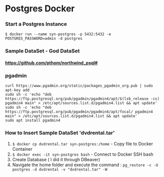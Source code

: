 # Postgres Docker

### Start a Postgres Instance
```
$ docker run --name syn-postgres -p 5432:5432 -e POSTGRES_PASSWORD=admin -d postgres
```
### Sample DataSet - God DataSet

#### https://github.com/pthom/northwind_psql#

### pgadmin

```
curl https://www.pgadmin.org/static/packages_pgadmin_org.pub | sudo apt-key add
sudo sh -c 'echo "deb https://ftp.postgresql.org/pub/pgadmin/pgadmin4/apt/$(lsb_release -cs) pgadmin4 main" > /etc/apt/sources.list.d/pgadmin4.list && apt update'
sudo sh -c 'echo "deb https://ftp.postgresql.org/pub/pgadmin/pgadmin4/apt/focal/ pgadmin4 main" > /etc/apt/sources.list.d/pgadmin4.list && apt update'
sudo apt install pgadmin4
```

### How to Insert Sample DataSet 'dvdrental.tar'
1. `$ docker cp dvdrental.tar syn-postgres:/home` - Copy file to Docker Container
2. `$ docker exec -it syn-postgres bash` - Connect to Docker SSH bash
3. Create Database ( I did it through DBeaver)
4. Navigate the home folder and execute the command : `pg_restore -c -U postgres -d dvdrental -v "dvdrental.tar" -W`
